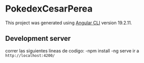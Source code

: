 # PokedexCesarPerea

This project was generated using [Angular CLI](https://github.com/angular/angular-cli) version 19.2.11.

## Development server

correr las siguientes lineas de codigo:
-npm install
-ng serve
ir a `http://localhost:4200/`

